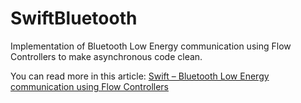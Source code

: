# SwiftBluetooth
Implementation of Bluetooth Low Energy communication using Flow Controllers to make asynchronous code clean. 

You can read more in this article: [Swift – Bluetooth Low Energy communication using Flow Controllers](https://wojciechkulik.pl/ios/swift-bluetooth-low-energy-communication-using-flow-controllers)
